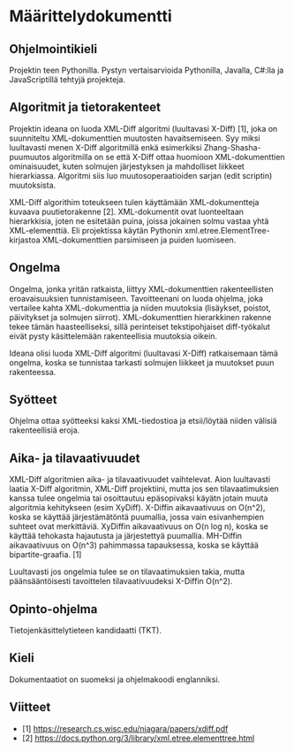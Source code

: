 # Määrittelydokumentti

## Ohjelmointikieli

Projektin teen Pythonilla. Pystyn vertaisarvioida Pythonilla, Javalla, C#:lla ja JavaScriptillä tehtyjä projekteja.

## Algoritmit ja tietorakenteet

Projektin ideana on luoda XML-Diff algoritmi (luultavasi X-Diff) [1], joka on suunniteltu XML-dokumenttien muutosten havaitsemiseen. Syy miksi luultavasti menen X-Diff algoritmillä enkä esimerkiksi Zhang-Shasha-puumuutos algoritmilla on se että X-Diff ottaa huomioon XML-dokumenttien ominaisuudet, kuten solmujen järjestyksen ja mahdolliset liikkeet hierarkiassa. Algoritmi siis luo muutosoperaatioiden sarjan (edit scriptin) muutoksista.

XML-Diff algorithim toteukseen tulen käyttämään XML-dokumentteja kuvaava puutietorakenne [2]. 
XML-dokumentit ovat luonteeltaan hierarkkisia, joten ne esitetään puina, joissa jokainen solmu vastaa yhtä XML-elementtiä. 
Eli projektissa käytän Pythonin xml.etree.ElementTree-kirjastoa XML-dokumenttien parsimiseen ja puiden luomiseen. 

## Ongelma

Ongelma, jonka yritän ratkaista, liittyy XML-dokumenttien rakenteellisten eroavaisuuksien tunnistamiseen. Tavoitteenani on luoda ohjelma, joka vertailee kahta XML-dokumenttia ja niiden muutoksia (lisäykset, poistot, päivitykset ja solmujen siirrot). XML-dokumenttien hierarkkinen rakenne tekee tämän haasteelliseksi, sillä perinteiset tekstipohjaiset diff-työkalut eivät pysty käsittelemään rakenteellisia muutoksia oikein.

Ideana olisi luoda XML-Diff algoritmi (luultavasi X-Diff) ratkaisemaan tämä ongelma, koska se tunnistaa tarkasti solmujen liikkeet ja muutokset puun rakenteessa.

## Syötteet

Ohjelma ottaa syötteeksi kaksi XML-tiedostioa ja etsii/löytää niiden välisiä rakenteellisiä eroja.

## Aika- ja tilavaativuudet

XML-Diff algoritmien aika- ja tilavaativuudet vaihtelevat. Aion luultavasti laatia X-Diff algoritmin, XML-Diff projektiini, mutta jos sen tilavaatimuksien kanssa tulee ongelmia tai osoittautuu epäsopivaksi käyätn jotain muuta algoritmia kehitykseen (esim XyDiff). X-Diffin aikavaativuus on O(n^2), koska se käyttää järjestämätöntä puumallia, jossa vain esivanhempien suhteet ovat merkittäviä. XyDiffin aikavaativuus on O(n log n), koska se käyttää tehokasta hajautusta ja järjestettyä puumallia. MH-Diffin aikavaativuus on O(n^3) pahimmassa tapauksessa, koska se käyttää bipartite-graafia. [1]

Luultavasti jos ongelmia tulee se on tilavaatimuksien takia, mutta päänsääntöisesti tavoittelen tilavaativuudeksi X-Diffin O(n^2).

## Opinto-ohjelma

Tietojenkäsittelytieteen kandidaatti (TKT).

## Kieli

Dokumentaatiot on suomeksi ja ohjelmakoodi englanniksi.

## Viitteet
- [1] https://research.cs.wisc.edu/niagara/papers/xdiff.pdf
- [2] https://docs.python.org/3/library/xml.etree.elementtree.html

